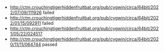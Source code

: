 - http://ctm.crouchingtigerhiddenfruitbat.org/pub/cygwin/circa/64bit/2022/07/09/111926 failed
- http://ctm.crouchingtigerhiddenfruitbat.org/pub/cygwin/circa/64bit/2022/01/15/092911 failed
- http://ctm.crouchingtigerhiddenfruitbat.org/pub/cygwin/circa/64bit/2021/05/22/024517
- http://ctm.crouchingtigerhiddenfruitbat.org/pub/cygwin/circa/64bit/2020/11/11/064744 passed
